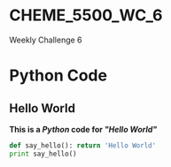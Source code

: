 # CHEME_5500_WC_6
Weekly Challenge 6
# Python Code
## Hello World
**This is a _Python_ code for _"Hello World"_**
```python
def say_hello(): return 'Hello World'
print say_hello()
